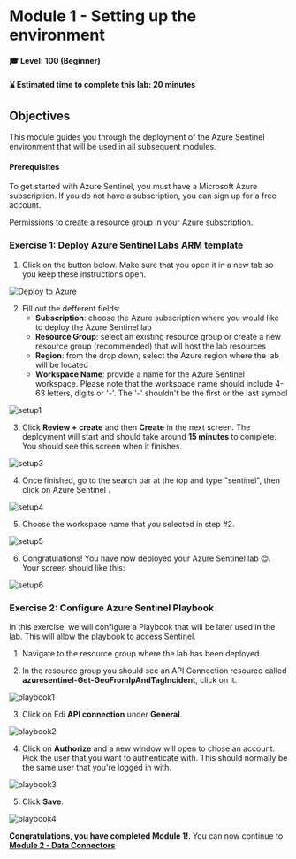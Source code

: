 # Module 1 - Setting up the environment

#### 🎓 Level: 100 (Beginner)
#### ⌛ Estimated time to complete this lab: 20 minutes

## Objectives

This module guides you through the deployment of the Azure Sentinel environment that will be used in all subsequent modules.

#### Prerequisites

To get started with Azure Sentinel, you must have a Microsoft Azure subscription. If you do not have a subscription, you can sign up for a free account.

Permissions to create a resource group in your Azure subscription. 

### Exercise 1: Deploy Azure Sentinel Labs ARM template

1. Click on the button below. Make sure that you open it in a new tab so you keep these instructions open.

[![Deploy to Azure](https://aka.ms/deploytoazurebutton)](https://portal.azure.com/#create/Microsoft.Template/uri/https%3A%2F%2Fraw.githubusercontent.com%2FAzure%2FAzure-Sentinel%2Fmaster%2FTraining%2FAzure-Sentinel-Training-Lab%2FArtifacts%2Fazuredeploy.json)

2. Fill out the defferent fields:
    - **Subscription**: choose the Azure subscription where you would like to deploy the Azure Sentinel lab
    - **Resource Group**: select an existing resource group or create a new resource group (recommended) that will host the lab resources
    - **Region**: from the drop down, select the Azure region where the lab will be located
    - **Workspace Name**: provide a name for the Azure Sentinel workspace. Please note that the workspace name should include 4-63 letters, digits or '-'. The '-' shouldn't be the first or the last symbol

![setup1](../Images/setup_1.png)


3. Click **Review + create** and then **Create** in the next screen. The deployment will start and should take around **15 minutes** to complete. You should see this screen when it finishes.

![setup3](../Images/setup_3.png)


4. Once finished, go to the search bar at the top and type "sentinel", then click on Azure Sentinel .

![setup4](../Images/setup_4.png)


5. Choose the workspace name that you selected in step #2. 

![setup5](../Images/setup_5.png)

6. Congratulations! You have now deployed your Azure Sentinel lab 😊. Your screen should like this:

![setup6](../Images/setup_6.png)

### Exercise 2: Configure Azure Sentinel Playbook

In this exercise, we will configure a Playbook that will be later used in the lab. This will allow the playbook to access Sentinel.

1. Navigate to the resource group where the lab has been deployed.

2. In the resource group you should see an API Connection resource called **azuresentinel-Get-GeoFromIpAndTagIncident**, click on it.

![playbook1](../Images/playbook1.png)

3. Click on Edi **API connection** under **General**.

![playbook2](../Images/playbook2.png)

4. Click on **Authorize** and a new window will open to chose an account. Pick the user that you want to authenticate with. This should normally be the same user that you're logged in with.

![playbook3](../Images/playbook3.png)

5. Click **Save**.

![playbook4](../Images/playbook4.png)

**Congratulations, you have completed Module 1!**. You can now continue to **[Module 2 - Data Connectors](./Module-2-Data-Connectors.md)**